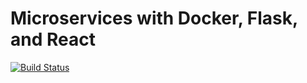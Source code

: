 # Microservices with Docker, Flask, and React

[![Build Status](https://travis-ci.org/pphszx/testdriven-app.svg?branch=master)](https://travis-ci.org/YOUR_GITHUB_USERNAME/testdriven-app)